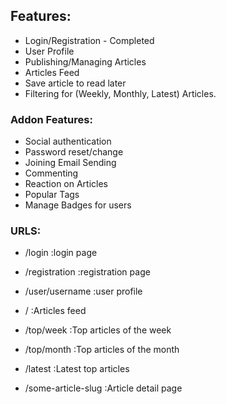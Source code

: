 ## Features:
+ Login/Registration - Completed
+ User Profile
+ Publishing/Managing Articles
+ Articles Feed
+ Save article to read later
+ Filtering for (Weekly, Monthly, Latest) Articles.

### Addon Features: 
+ Social authentication
+ Password reset/change
+ Joining Email Sending
+ Commenting
+ Reaction on Articles
+ Popular Tags
+ Manage Badges for users


### URLS:
+ /login :login page
+ /registration :registration page
+ /user/username :user profile

+ / :Articles feed
+ /top/week :Top articles of the week
+ /top/month :Top articles of the month
+ /latest :Latest top articles
+ /some-article-slug :Article detail page
